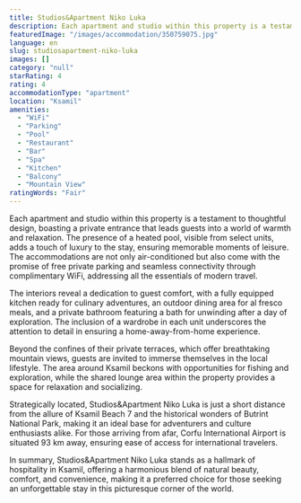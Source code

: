 ```yaml
---
title: Studios&Apartment Niko Luka
description: Each apartment and studio within this property is a testament to thoughtful design, boasting a private entrance that leads guests into a world of warmth and rel
featuredImage: "/images/accommodation/350759075.jpg"
language: en
slug: studiosapartment-niko-luka
images: []
category: "null"
starRating: 4
rating: 4
accommodationType: "apartment"
location: "Ksamil"
amenities:
  - "WiFi"
  - "Parking"
  - "Pool"
  - "Restaurant"
  - "Bar"
  - "Spa"
  - "Kitchen"
  - "Balcony"
  - "Mountain View"
ratingWords: "Fair"
---
```


Each apartment and studio within this property is a testament to thoughtful design, boasting a private entrance that leads guests into a world of warmth and relaxation. The presence of a heated pool, visible from select units, adds a touch of luxury to the stay, ensuring memorable moments of leisure. The accommodations are not only air-conditioned but also come with the promise of free private parking and seamless connectivity through complimentary WiFi, addressing all the essentials of modern travel.

The interiors reveal a dedication to guest comfort, with a fully equipped kitchen ready for culinary adventures, an outdoor dining area for al fresco meals, and a private bathroom featuring a bath for unwinding after a day of exploration. The inclusion of a wardrobe in each unit underscores the attention to detail in ensuring a home-away-from-home experience.

Beyond the confines of their private terraces, which offer breathtaking mountain views, guests are invited to immerse themselves in the local lifestyle. The area around Ksamil beckons with opportunities for fishing and exploration, while the shared lounge area within the property provides a space for relaxation and socializing.

Strategically located, Studios&Apartment Niko Luka is just a short distance from the allure of Ksamil Beach 7 and the historical wonders of Butrint National Park, making it an ideal base for adventurers and culture enthusiasts alike. For those arriving from afar, Corfu International Airport is situated 93 km away, ensuring ease of access for international travelers.

In summary, Studios&Apartment Niko Luka stands as a hallmark of hospitality in Ksamil, offering a harmonious blend of natural beauty, comfort, and convenience, making it a preferred choice for those seeking an unforgettable stay in this picturesque corner of the world.

